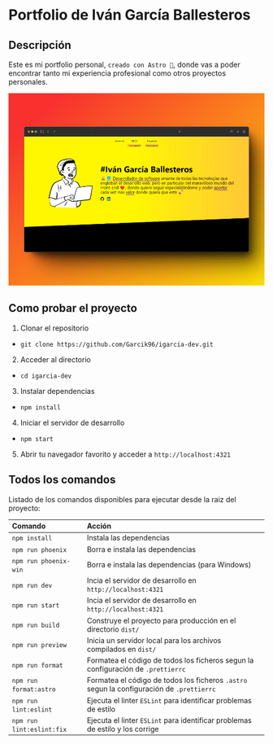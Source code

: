 # Portfolio de Iván García Ballesteros

## Descripción

Este es mi portfolio personal, `creado con Astro 🚀`, donde vas a poder encontrar tanto mi experiencia profesional como otros proyectos personales.

![og (1)](/public/igarcia-dev-dektop.png)

## Como probar el proyecto

1. Clonar el repositorio

- ```
  git clone https://github.com/Garcik96/igarcia-dev.git
  ```

2. Acceder al directorio

- ```
  cd igarcia-dev
  ```

3. Instalar dependencias

- ```
  npm install
  ```

4. Iniciar el servidor de desarrollo

- ```
  npm start
  ```

5. Abrir tu navegador favorito y acceder a `http://localhost:4321`

## Todos los comandos

Listado de los comandos disponibles para ejecutar desde la raiz del proyecto:

| Comando                   | Acción                                                                                    |
| :------------------------ | :---------------------------------------------------------------------------------------- |
| `npm install`             | Instala las dependencias                                                                  |
| `npm run phoenix`         | Borra e instala las dependencias                                                          |
| `npm run phoenix-win`     | Borra e instala las dependencias (para Windows)                                           |
| `npm run dev`             | Incia el servidor de desarrollo en `http://localhost:4321`                                |
| `npm run start`           | Incia el servidor de desarrollo en `http://localhost:4321`                                |
| `npm run build`           | Construye el proyecto para producción en el directorio `dist/`                            |
| `npm run preview`         | Inicia un servidor local para los archivos compilados en `dist/`                          |
| `npm run format`          | Formatea el código de todos los ficheros segun la configuración de `.prettierrc`          |
| `npm run format:astro`    | Formatea el código de todos los ficheros `.astro` segun la configuración de `.prettierrc` |
| `npm run lint:eslint`     | Ejecuta el linter `ESLint` para identificar problemas de estilo                           |
| `npm run lint:eslint:fix` | Ejecuta el linter `ESLint` para identificar problemas de estilo y los corrige             |

